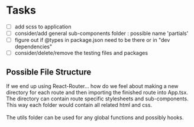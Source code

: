 # Tasks

-   [ ] add scss to application
-   [ ] consider/add general sub-components folder : possible name 'partials'
-   [ ] figure out if @types in package.json need to be there or in "dev dependencies"
-   [ ] consider/delete/remove the testing files and packages

## Possible File Structure

If we end up using React-Router... how do we feel about making a new directory for each route and then importing the finished route into App.tsx. The directory can contain route specific stylesheets and sub-components. This way each folder would contain all related html and css. 
<br>
<br>
The utils folder can be used for any global functions and possibly hooks. 
